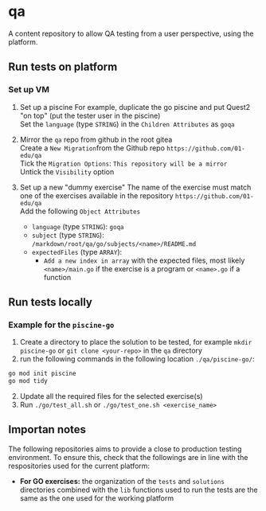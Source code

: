 # qa

A content repository to allow QA testing from a user perspective, using the platform.

## Run tests on platform

### Set up VM

1. Set up a piscine
  For example, duplicate the go piscine and put Quest2 "on top"
  (put the tester user in the piscine)  
  Set the `language` (type `STRING`) in the `Children Attributes` as `goqa`  

2. Mirror the `qa` repo from github in the root gitea  
  Create a `New Migration`from the Github repo `https://github.com/01-edu/qa`  
  Tick the `Migration Options`: `This repository will be a mirror`  
  Untick the `Visibility` option

3. Set up a new "dummy exercise"
  The name of the exercise must match one of the exercises available in the
  repository `https://github.com/01-edu/qa`  
  Add the following `Object Attributes`  
    * `language` (type `STRING`): `goqa`
    * `subject` (type `STRING`): `/markdown/root/qa/go/subjects/<name>/README.md`
    * `expectedFiles` (type `ARRAY`):
      * `Add a new index in array` with the expected files, most likely
      `<name>/main.go` if the exercise is a program or `<name>.go` if a function

## Run tests locally

### Example for the `piscine-go`

1. Create a directory to place the solution to be tested, for example `mkdir piscine-go` or `git clone <your-repo>` in the `qa` directory
2. run the following commands in the following location `./qa/piscine-go/`:
```bash
go mod init piscine
go mod tidy
```
2. Update all the required files for the selected exercise(s)
3. Run `./go/test_all.sh` or `./go/test_one.sh <exercise_name>`

## Importan notes

The following repositories aims to provide a close to production testing environment. To ensure this, check that the followings are in line with the respositories used for the current platform:

* **For GO exercises:** the organization of the `tests` and `solutions` directories combined with the `lib` functions used to run the tests are the same as the one used for the working platform